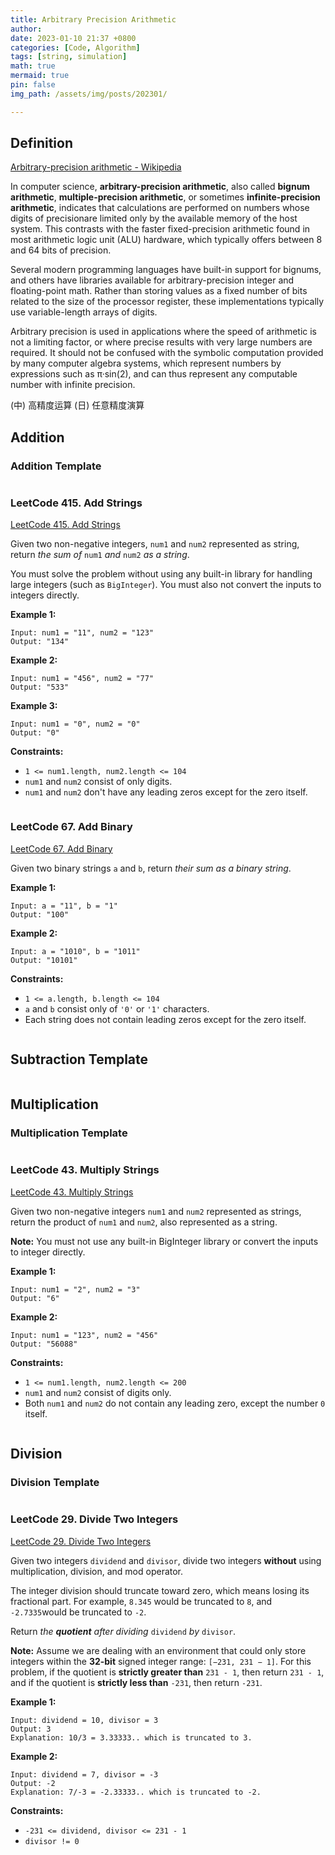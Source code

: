 ```yaml
---
title: Arbitrary Precision Arithmetic
author: 
date: 2023-01-10 21:37 +0800
categories: [Code, Algorithm]
tags: [string, simulation]
math: true
mermaid: true
pin: false
img_path: /assets/img/posts/202301/

---
```


## Definition

[Arbitrary-precision arithmetic - Wikipedia](https://en.wikipedia.org/wiki/Arbitrary-precision_arithmetic)

In computer science, **arbitrary-precision arithmetic**, also called **bignum arithmetic**, **multiple-precision arithmetic**, or sometimes **infinite-precision arithmetic**, indicates that calculations are performed on numbers whose digits of precisionare limited only by the available memory of the host system. This contrasts with the faster fixed-precision arithmetic found in most arithmetic logic unit (ALU) hardware, which typically offers between 8 and 64 bits of precision.

Several modern programming languages have built-in support for bignums, and others have libraries available for arbitrary-precision integer and floating-point math. Rather than storing values as a fixed number of bits related to the size of the processor register, these implementations typically use variable-length arrays of digits.

Arbitrary precision is used in applications where the speed of arithmetic is not a limiting factor, or where precise results with very large numbers are required. It should not be confused with the symbolic computation provided by many computer algebra systems, which represent numbers by expressions such as π·sin(2), and can thus represent any computable number with infinite precision.

(中) 高精度运算  (日) 任意精度演算

## Addition

### Addition Template

```c++

```

### LeetCode 415. Add Strings

[LeetCode 415. Add Strings](https://leetcode.cn/problems/add-strings/)

Given two non-negative integers, `num1` and `num2` represented as string, return *the sum of* `num1` *and* `num2` *as a string*.

You must solve the problem without using any built-in library for handling large integers (such as `BigInteger`). You must also not convert the inputs to integers directly.

 

**Example 1:**

```
Input: num1 = "11", num2 = "123"
Output: "134"
```

**Example 2:**

```
Input: num1 = "456", num2 = "77"
Output: "533"
```

**Example 3:**

```
Input: num1 = "0", num2 = "0"
Output: "0"
```

 

**Constraints:**

- `1 <= num1.length, num2.length <= 104`
- `num1` and `num2` consist of only digits.
- `num1` and `num2` don't have any leading zeros except for the zero itself.



```c++
```



### LeetCode 67. Add Binary

[LeetCode 67. Add Binary](https://leetcode.cn/problems/add-binary/)

Given two binary strings `a` and `b`, return *their sum as a binary string*.

 

**Example 1:**

```
Input: a = "11", b = "1"
Output: "100"
```

**Example 2:**

```
Input: a = "1010", b = "1011"
Output: "10101"
```

 

**Constraints:**

- `1 <= a.length, b.length <= 104`
- `a` and `b` consist only of `'0'` or `'1'` characters.
- Each string does not contain leading zeros except for the zero itself.



```c++
```





## Subtraction Template

```c++
```



## Multiplication

### Multiplication Template

```c++
```

### LeetCode 43. Multiply Strings

[LeetCode 43. Multiply Strings](https://leetcode.cn/problems/multiply-strings/)

Given two non-negative integers `num1` and `num2` represented as strings, return the product of `num1` and `num2`, also represented as a string.

**Note:** You must not use any built-in BigInteger library or convert the inputs to integer directly.

 

**Example 1:**

```
Input: num1 = "2", num2 = "3"
Output: "6"
```

**Example 2:**

```
Input: num1 = "123", num2 = "456"
Output: "56088"
```

 

**Constraints:**

- `1 <= num1.length, num2.length <= 200`
- `num1` and `num2` consist of digits only.
- Both `num1` and `num2` do not contain any leading zero, except the number `0` itself.

```c++
```



## Division

### Division Template

```c++

```

### LeetCode 29. Divide Two Integers

[LeetCode 29. Divide Two Integers](https://leetcode.cn/problems/divide-two-integers/)

Given two integers `dividend` and `divisor`, divide two integers **without** using multiplication, division, and mod operator.

The integer division should truncate toward zero, which means losing its fractional part. For example, `8.345` would be truncated to `8`, and `-2.7335`would be truncated to `-2`.

Return *the **quotient** after dividing* `dividend` *by* `divisor`.

**Note:** Assume we are dealing with an environment that could only store integers within the **32-bit** signed integer range: `[−231, 231 − 1]`. For this problem, if the quotient is **strictly greater than** `231 - 1`, then return `231 - 1`, and if the quotient is **strictly less than** `-231`, then return `-231`.

 

**Example 1:**

```
Input: dividend = 10, divisor = 3
Output: 3
Explanation: 10/3 = 3.33333.. which is truncated to 3.
```

**Example 2:**

```
Input: dividend = 7, divisor = -3
Output: -2
Explanation: 7/-3 = -2.33333.. which is truncated to -2.
```

 

**Constraints:**

- `-231 <= dividend, divisor <= 231 - 1`
- `divisor != 0`

```c++

```

